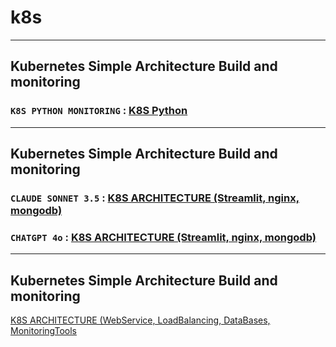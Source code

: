 # k8s
---
## Kubernetes Simple Architecture Build and monitoring

### `K8S PYTHON MONITORING` : [K8S Python](k8s_monitoring.md)
---
## Kubernetes Simple Architecture Build and monitoring

### `CLAUDE SONNET 3.5` : [K8S ARCHITECTURE (Streamlit, nginx, mongodb)](k8s_simple_sonnet.md)

### `CHATGPT 4o` : [K8S ARCHITECTURE (Streamlit, nginx, mongodb)](k8s_simple_gpt.md)

---

## Kubernetes Simple Architecture Build and monitoring

[K8S ARCHITECTURE (WebService, LoadBalancing, DataBases, MonitoringTools](k8s_build.md)


